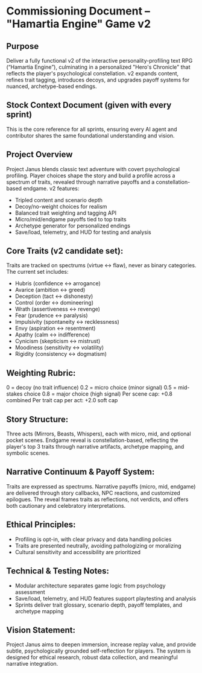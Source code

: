 # Commissioning Document – "Hamartia Engine" Game v2
## Purpose
Deliver a fully functional v2 of the interactive personality-profiling text RPG (“Hamartia Engine”), culminating in a personalized "Hero's Chronicle" that reflects the player's psychological constellation. v2 expands content, refines trait tagging, introduces decoys, and upgrades payoff systems for nuanced, archetype-based endings.

## Stock Context Document (given with every sprint)
This is the core reference for all sprints, ensuring every AI agent and contributor shares the same foundational understanding and vision.

## Project Overview
Project Janus blends classic text adventure with covert psychological profiling. Player choices shape the story and build a profile across a spectrum of traits, revealed through narrative payoffs and a constellation-based endgame. v2 features:
- Tripled content and scenario depth
- Decoy/no-weight choices for realism
- Balanced trait weighting and tagging API
- Micro/mid/endgame payoffs tied to top traits
- Archetype generator for personalized endings
- Save/load, telemetry, and HUD for testing and analysis

## Core Traits (v2 candidate set):

Traits are tracked on spectrums (virtue ↔ flaw), never as binary categories. The current set includes:
- Hubris (confidence ↔ arrogance)
- Avarice (ambition ↔ greed)
- Deception (tact ↔ dishonesty)
- Control (order ↔ domineering)
- Wrath (assertiveness ↔ revenge)
- Fear (prudence ↔ paralysis)
- Impulsivity (spontaneity ↔ recklessness)
- Envy (aspiration ↔ resentment)
- Apathy (calm ↔ indifference)
- Cynicism (skepticism ↔ mistrust)
- Moodiness (sensitivity ↔ volatility)
- Rigidity (consistency ↔ dogmatism)

## Weighting Rubric:

0 = decoy (no trait influence)
0.2 = micro choice (minor signal)
0.5 = mid-stakes choice
0.8 = major choice (high signal)
Per scene cap: +0.8 combined
Per trait cap per act: +2.0 soft cap

## Story Structure:
Three acts (Mirrors, Beasts, Whispers), each with micro, mid, and optional pocket scenes. Endgame reveal is constellation-based, reflecting the player's top 3 traits through narrative artifacts, archetype mapping, and symbolic scenes.

## Narrative Continuum & Payoff System:
Traits are expressed as spectrums. Narrative payoffs (micro, mid, endgame) are delivered through story callbacks, NPC reactions, and customized epilogues. The reveal frames traits as reflections, not verdicts, and offers both cautionary and celebratory interpretations.

## Ethical Principles:
- Profiling is opt-in, with clear privacy and data handling policies
- Traits are presented neutrally, avoiding pathologizing or moralizing
- Cultural sensitivity and accessibility are prioritized

## Technical & Testing Notes:
- Modular architecture separates game logic from psychology assessment
- Save/load, telemetry, and HUD features support playtesting and analysis
- Sprints deliver trait glossary, scenario depth, payoff templates, and archetype mapping

## Vision Statement:
Project Janus aims to deepen immersion, increase replay value, and provide subtle, psychologically grounded self-reflection for players. The system is designed for ethical research, robust data collection, and meaningful narrative integration.